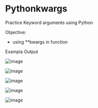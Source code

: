 # Pythonkwargs
Practice Keyword arguments using Python

Objective:
- using **kwargs in function


Exampla Output

![image](https://user-images.githubusercontent.com/97081479/178959491-f63ac125-d05d-49aa-859a-2796f3aa312a.png)

![image](https://user-images.githubusercontent.com/97081479/178959582-8d5bd532-fcec-4fae-a41c-ace7905b22bc.png)

![image](https://user-images.githubusercontent.com/97081479/178959706-ca17475d-7db5-4d89-b933-5008f6d4d56c.png)

![image](https://user-images.githubusercontent.com/97081479/178959774-1a888071-8319-4ad7-943a-e2bcfe62a348.png)

![image](https://user-images.githubusercontent.com/97081479/178959880-1a9ce206-325d-4fa0-96fe-11d0384b09a5.png)


